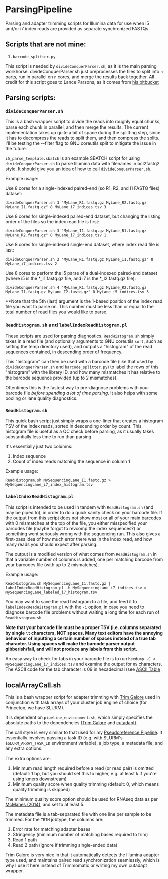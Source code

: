 # ParsingPipeline

Parsing and adapter trimming scripts for Illumina data for use when i5 and/or i7 index reads are provided as separate synchronized FASTQs
## Scripts that are not mine:
1. `barcode_splitter.py`

This script is needed by `divideConquerParser.sh`, as it is the main parsing workhorse.  divideConquerParser.sh just preprocesses the files to split into `n` parts, run in parallel on `n` cores, and merge the results back together.
All credit for this script goes to Lance Parsons, as it comes from [his bitbucket](https://bitbucket.org/lance_parsons/paired_sequence_utils/src/355e838b92d0/barcode_splitter.py)

## Parsing scripts:

### `divideConquerParser.sh`

This is a bash wrapper script to divide the reads into roughly equal chunks, parse each chunk in parallel, and then merge the results. The current implementation takes up quite a bit of space during the splitting step, since it has to decompress the reads to split them, and then compress the splits. I'll be testing the --filter flag to GNU coreutils split to mitigate the issue in the future.

`i5_parse_template.sbatch` is an example SBATCH script for using `divideConquerParser.sh` to parse Illumina data with filenames in bcl2fastq2 style. It should give you an idea of how to call `divideConquerParser.sh`.

Example usage:

Use 8 cores for a single-indexed paired-end (so R1, R2, and I1 FASTQ files) dataset:

`divideConquerParser.sh 3 "MyLane_R1.fastq.gz MyLane_R2.fastq.gz MyLane_I1.fastq.gz" 8 MyLane_i7_indices.tsv 3`

Use 8 cores for single-indexed paired-end dataset, but changing the listing order of the files so the index read file is first:

`divideConquerParser.sh 3 "MyLane_I1.fastq.gz MyLane_R1.fastq.gz MyLane_R2.fastq.gz" 8 MyLane_i7_indices.tsv 1`

Use 8 cores for single-indexed single-end dataset, where index read file is last:

`divideConquerParser.sh 2 "MyLane_R1.fastq.gz MyLane_I1.fastq.gz" 8 MyLane_i7_indices.tsv 2`

Use 8 cores to perform the i5 parse of a dual-indexed paired-end dataset (where i5 is the *_I1.fastq.gz file, and i7 is the *_I2.fastq.gz file):

`divideConquerParser.sh 4 "MyLane_R1.fastq.gz MyLane_R2.fastq.gz MyLane_I1.fastq.gz MyLane_I2.fastq.gz" 8 MyLane_i5_indices.tsv 3`

**Note that the 5th (last) argument is the 1-based position of the index read file you want to parse on.  This number must be less than or equal to the total number of read files you would like to parse.

### `ReadHistogram.sh` and `labelIndexReadHistogram.pl`

These scripts are used for parsing diagnostics. `ReadHistogram.sh` simply takes in a read file (and optionally arguments to GNU coreutils `sort`, such as setting the temp directory used), and outputs a "histogram" of the read sequences contained, in descending order of frequency.

This "histogram" can then be used with a barcode file (like that used by `divideConquerParser.sh` and `barcode_splitter.py`) to label the rows of this "histogram" with the library ID, and how many mismatches it has relative to the barcode sequence provided (up to 2 mismatches).

Oftentimes this is the fastest way to pre-diagnose problems with your barcode file *before spending a lot of time parsing*. It also helps with some pooling or lane quality diagnostics.

### `ReadHistogram.sh`

This quick bash script just simply wraps a one-liner that creates a histogram TSV of the index reads, sorted in descending order by count.  This histogram file is useful as a QC check before parsing, as it usually takes substantially less time to run than parsing.

It's essentially just two columns:

1. Index sequence
2. Count of index reads matching the sequence in column 1

Example usage:

`ReadHistogram.sh MySequencingLane_I1.fastq.gz > MySequencingLane_i7_index_histogram.tsv`

### `labelIndexReadHistogram.pl`

This script is intended to be used in tandem with `ReadHistogram.sh` (and may be piped to), in order to do a quick sanity check on your barcode file.  If the output from this script does not show most or all of your main barcodes with 0 mismatches at the top of the file, you either misspecified your barcodes file (maybe forgot to revcomp the index sequences?) or something went seriously wrong with the sequencing run.  This also gives a first-pass idea of how much error there was in the index read, and how many reads you should expect after parsing.

The output is a modified version of what comes from `ReadHistogram.sh` in that a variable number of columns is added, one per matching barcode from your barcodes file (with up to 2 mismatches).

Example usage:

`ReadHistogram.sh MySequencingLane_I1.fastq.gz | labelIndexReadHistogram.pl -b MySequencingLane_i7_indices.tsv > MySequencingLane_labeled_i7_histogram.tsv`

You may want to save the read histogram to a file, and feed it to `labelIndexReadHistogram.pl` with the `-i` option, in case you need to diagnose barcode file problems without waiting a long time for each run of `ReadHistogram.sh`.

**Note that your barcode file must be a proper TSV (i.e. columns separated by single `\t` characters, NOT spaces.  Many text editors have the annoying behaviour of inputting a certain number of spaces instead of a true tab character.  Using spaces will make the barcode parser output gibberish/fail, and will not produce any labels from this script.**

An easy way to check for tabs in your barcode file is to run `hexdump -C < MySequencingLane_i7_indices.tsv` and examine the output for `09` characters.  The ASCII code for the tab character is 09 in hexadecimal (see [ASCII Table](http://asciitable.com/)

## localArrayCall.sh

This is a bash wrapper script for adapter trimming with [Trim Galore](https://www.bioinformatics.babraham.ac.uk/projects/trim_galore/) used in conjunction with task arrays of your cluster job engine of choice (for Princeton, we have SLURM).

It is dependent on `pipeline_environment.sh`, which simply specifies the absolute paths to the dependencies ([Trim Galore](https://www.bioinformatics.babraham.ac.uk/projects/trim_galore/) and [cutadapt](https://cutadapt.readthedocs.io/en/stable/)).

The call style is very similar to that used for my [Pseudoreference Pipeline](https://github.com/YourePrettyGood/PseudoreferencePipeline/). It essentially involves passing a task ID (e.g. with SLURM's `$SLURM_ARRAY_TASK_ID` environment variable), a job type, a metadata file, and any extra options.

The extra options are:

1. Minimum read length required before a read (or read pair) is omitted (default: 1 bp, but you should set this to higher, e.g. at least k if you're using kmers downstream)
1. Minimum quality score when quality trimming (default: 0, which means quality trimming is skipped)

The minimum quality score option should be used for RNAseq data as per [McManes (2014)](https://dx.doi.org/10.3389/fgene.2014.00013), and set to at least 5.

The metadata file is a tab-separated file with one line per sample to be trimmed. For the `TRIM` jobtype, the columns are:

1. Error rate for matching adapter bases
1. Stringency (minimum number of matching bases required to trim)
1. Read 1 path
1. Read 2 path (ignore if trimming single-ended data)

Trim Galore is very nice in that it automatically detects the Illumina adapter type used, and maintains paired read synchronization seamlessly, which is why I use it here instead of Trimmomatic or writing my own cutadapt wrapper.
